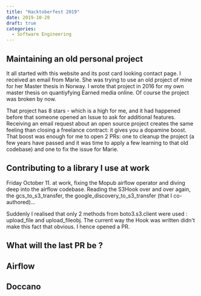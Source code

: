 ```yaml
---
title: "Hacktoberfest 2019"
date: 2019-10-20
draft: true
categories:
  - Software Engineering
---
```



## Maintaining an old personal project

It all started with this website and its post card looking contact page.
I received an email from Marie. She was trying to use an old project of mine for her Master thesis in Norway.
I wrote that project in 2016 for my own master thesis on quantiyfying Earned media online. Of course the project was broken by now.

That project has 8 stars - which is a high for me, and it had happened before that someone opened an Issue to ask for additional features. Receiving an email request about an open source project creates the same feeling than closing a freelance contract: it gives you a dopamine boost. That boost was enough for me to open 2 PRs: one to cleanup the project (a few years have passed and it was time to apply a few learning to that old codebase) and one to fix the issue for Marie.

## Contributing to a library I use at work

Friday October 11. at work, fixing the Mopub airflow operator and diving deep into the airflow codebase. Reading the S3Hook over and over again, the gcs_to_s3_transfer, the google_discovery_to_s3_transfer (that I co-authored)...

Suddenly I realised that only 2 methods from boto3.s3.client were used : upload_file and upload_fileobj. The current way the Hook was written didn't make this fact that obvious. I hence opened a PR.

## What will the last PR be ?

## Airflow

## Doccano
